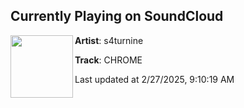 ## Currently Playing on SoundCloud

[<img align="left" width="100" src="https://i1.sndcdn.com/artworks-Aay3I9tp4Muc9tvq-9l9Ekw-t500x500.jpg">](https://soundcloud.com/saturninexo/chrome)

**Artist**: s4turnine 

**Track**: CHROME

Last updated at 2/27/2025, 9:10:19 AM
